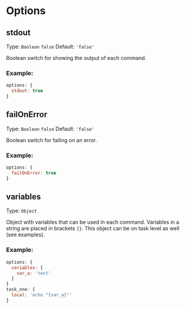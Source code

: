 # Options

## stdout
Type: `Boolean` `false`
Default: `'false'`

Boolean switch for showing the output of each command.

### Example:

```js
options: {
  stdout: true
}
```

## failOnError
Type: `Boolean` `false`
Default: `'false'`

Boolean switch for failing on an error.

### Example:

```js
options: {
  failOnError: true
}
```

## variables
Type: `Object`

Object with variables that can be used in each command.
Variables in a string are placed in brackets `{}`.
This object can be on task level as well (see examples).

### Example:

```js
options: {
  variables: {
    var_a: 'test'
  }
}
task_one: {
  local: 'echo "{var_a}"'
}
```
